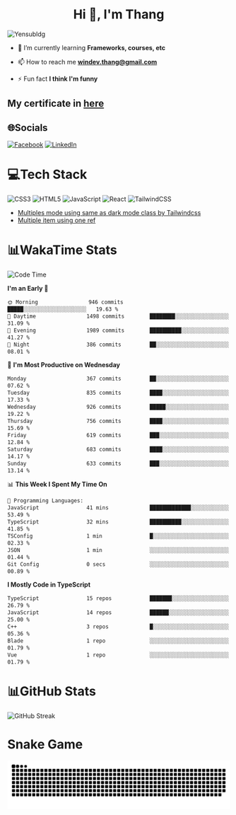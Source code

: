 <h1 align="center">Hi 👋, I'm Thang</h1>

![Yensubldg](https://readme-typing-svg.demolab.com?font=Fira+Code&weight=600&pause=1000&color=F5F5F2&center=true&vCenter=true&width=435&lines=Trying+to+be+a+Software+Engineering)

<!--
![](https://komarev.com/ghpvc/?username=yensubldg&label=Visitors+Count&color=brightgreen) -->

- 🌱 I’m currently learning **Frameworks, courses, etc**

- 📫 How to reach me **<windev.thang@gmail.com>**

- ⚡ Fun fact **I think I'm funny**

## My certificate in [here](./MY_CERTIFICATE.md)

## 🌐Socials

[![Facebook](https://img.shields.io/badge/Facebook-%231877F2.svg?logo=Facebook&logoColor=white)](https://facebook.com/yensubldg) [![LinkedIn](https://img.shields.io/badge/LinkedIn-%230077B5.svg?logo=linkedin&logoColor=white)](https://linkedin.com/in/yensubldg)

# 💻Tech Stack

![CSS3](https://img.shields.io/badge/css3-%231572B6.svg?style=for-the-badge&logo=css3&logoColor=white) ![HTML5](https://img.shields.io/badge/html5-%23E34F26.svg?style=for-the-badge&logo=html5&logoColor=white) ![JavaScript](https://img.shields.io/badge/javascript-%23323330.svg?style=for-the-badge&logo=javascript&logoColor=%23F7DF1E) ![React](https://img.shields.io/badge/react-%2320232a.svg?style=for-the-badge&logo=react&logoColor=%2361DAFB) ![TailwindCSS](https://img.shields.io/badge/tailwindcss-%2338B2AC.svg?style=for-the-badge&logo=tailwind-css&logoColor=white)

<!-- BLOG-POST-LIST:START -->
- [Multiples mode using same as dark mode class by Tailwindcss](https://dev.to/yensubldg/multiples-mode-using-same-as-dark-mode-class-by-tailwindcss-56p4)
- [Multiple item using one ref](https://dev.to/yensubldg/multiple-item-using-one-ref-1288)
<!-- BLOG-POST-LIST:END -->

# 📊WakaTime Stats

<!--START_SECTION:waka-->
![Code Time](http://img.shields.io/badge/Code%20Time-3%2C077%20hrs%2051%20mins-blue)

**I'm an Early 🐤** 

```text
🌞 Morning                946 commits         █████░░░░░░░░░░░░░░░░░░░░   19.63 % 
🌆 Daytime                1498 commits        ████████░░░░░░░░░░░░░░░░░   31.09 % 
🌃 Evening                1989 commits        ██████████░░░░░░░░░░░░░░░   41.27 % 
🌙 Night                  386 commits         ██░░░░░░░░░░░░░░░░░░░░░░░   08.01 % 
```
📅 **I'm Most Productive on Wednesday** 

```text
Monday                   367 commits         ██░░░░░░░░░░░░░░░░░░░░░░░   07.62 % 
Tuesday                  835 commits         ████░░░░░░░░░░░░░░░░░░░░░   17.33 % 
Wednesday                926 commits         █████░░░░░░░░░░░░░░░░░░░░   19.22 % 
Thursday                 756 commits         ████░░░░░░░░░░░░░░░░░░░░░   15.69 % 
Friday                   619 commits         ███░░░░░░░░░░░░░░░░░░░░░░   12.84 % 
Saturday                 683 commits         ████░░░░░░░░░░░░░░░░░░░░░   14.17 % 
Sunday                   633 commits         ███░░░░░░░░░░░░░░░░░░░░░░   13.14 % 
```


📊 **This Week I Spent My Time On** 

```text
💬 Programming Languages: 
JavaScript               41 mins             █████████████░░░░░░░░░░░░   53.49 % 
TypeScript               32 mins             ██████████░░░░░░░░░░░░░░░   41.85 % 
TSConfig                 1 min               █░░░░░░░░░░░░░░░░░░░░░░░░   02.33 % 
JSON                     1 min               ░░░░░░░░░░░░░░░░░░░░░░░░░   01.44 % 
Git Config               0 secs              ░░░░░░░░░░░░░░░░░░░░░░░░░   00.89 % 
```

**I Mostly Code in TypeScript** 

```text
TypeScript               15 repos            ███████░░░░░░░░░░░░░░░░░░   26.79 % 
JavaScript               14 repos            ██████░░░░░░░░░░░░░░░░░░░   25.00 % 
C++                      3 repos             █░░░░░░░░░░░░░░░░░░░░░░░░   05.36 % 
Blade                    1 repo              ░░░░░░░░░░░░░░░░░░░░░░░░░   01.79 % 
Vue                      1 repo              ░░░░░░░░░░░░░░░░░░░░░░░░░   01.79 % 
```




<!--END_SECTION:waka-->

# 📊GitHub Stats

![GitHub Streak](https://streak-stats.demolab.com?user=yensubldg&theme=tokyonight&border_radius=8)

# Snake Game

![Snake eating my contribution graph](./github-contribution-grid-snake.svg)
